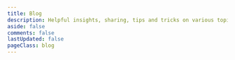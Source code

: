 ```yaml
---
title: Blog
description: Helpful insights, sharing, tips and tricks on various topics from Visnalize, the creator of Win7 Simu, Brick 1100, and more
aside: false
comments: false
lastUpdated: false
pageClass: blog
---
```


<script setup lang="ts">
import BlogPage from '@components/misc/blog/BlogPage.vue';
</script>

<BlogPage />
